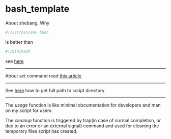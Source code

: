 # bash_template

About shebang. Why 
```python
#!/usr/bin/env bash
``` 
is better than 
```python
#!/bin/bash
```  
see [here](https://stackoverflow.com/questions/21612980/why-is-usr-bin-env-bash-superior-to-bin-bash)

<hr>

About *set* command read [this article](https://vaneyckt.io/posts/safer_bash_scripts_with_set_euxo_pipefail/)

<hr>

See [here](https://stackoverflow.com/questions/59895/how-do-i-get-the-directory-where-a-bash-script-is-located-from-within-the-script/246128#246128) how to get full path to script directory

<hr>

The *usage* function is like minimal documentation for developers and man on my script for users                

The *cleanup* function is triggered by trap(in case of normal completion, or due to an error or an external signal) command and used for cleaning the temporary files script has created.
